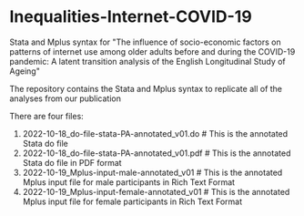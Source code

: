# Inequalities-Internet-COVID-19
Stata and Mplus syntax for "The influence of socio-economic factors on patterns of internet use among older adults before and during the COVID-19 pandemic: A latent transition analysis of the English Longitudinal Study of Ageing"

The repository contains the Stata and Mplus syntax to replicate all of the analyses from our publication

There are four files:

1. 2022-10-18_do-file-stata-PA-annotated_v01.do # This is the annotated Stata do file
2. 2022-10-18_do-file-stata-PA-annotated_v01.pdf # This is the annotated Stata do file in PDF format
3. 2022-10-19_Mplus-input-male-annotated_v01 # This is the annotated Mplus input file for male participants in Rich Text Format
4. 2022-10-19_Mplus-input-female-annotated_v01 # This is the annotated Mplus input file for female participants in Rich Text Format
